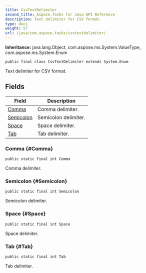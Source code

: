 ```yaml
---
title: CsvTextDelimiter
second_title: Aspose.Tasks for Java API Reference
description: Text delimiter for CSV format.
type: docs
weight: 57
url: /java/com.aspose.tasks/csvtextdelimiter/
---
```


**Inheritance:**
java.lang.Object, com.aspose.ms.System.ValueType, com.aspose.ms.System.Enum
```
public final class CsvTextDelimiter extends System.Enum
```

Text delimiter for CSV format.
## Fields

| Field | Description |
| --- | --- |
| [Comma](#Comma) | Comma delimiter. |
| [Semicolon](#Semicolon) | Semicolon delimiter. |
| [Space](#Space) | Space delimiter. |
| [Tab](#Tab) | Tab delimiter. |
### Comma {#Comma}
```
public static final int Comma
```


Comma delimiter.

### Semicolon {#Semicolon}
```
public static final int Semicolon
```


Semicolon delimiter.

### Space {#Space}
```
public static final int Space
```


Space delimiter.

### Tab {#Tab}
```
public static final int Tab
```


Tab delimiter.

